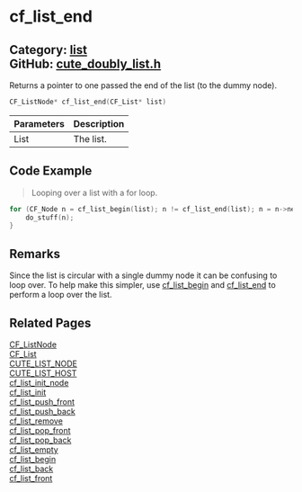 [](../header.md ':include')

# cf_list_end

Category: [list](/api_reference?id=list)  
GitHub: [cute_doubly_list.h](https://github.com/RandyGaul/cute_framework/blob/master/include/cute_doubly_list.h)  
---

Returns a pointer to one passed the end of the list (to the dummy node).

```cpp
CF_ListNode* cf_list_end(CF_List* list)
```

Parameters | Description
--- | ---
List | The list.

## Code Example

> Looping over a list with a for loop.

```cpp
for (CF_Node n = cf_list_begin(list); n != cf_list_end(list); n = n->next) {
    do_stuff(n);
}
```

## Remarks

Since the list is circular with a single dummy node it can be confusing to loop over. To help make this simpler, use
[cf_list_begin](/list/cf_list_begin.md) and [cf_list_end](/list/cf_list_end.md) to perform a loop over the list.

## Related Pages

[CF_ListNode](/list/cf_listnode.md)  
[CF_List](/list/cf_list.md)  
[CUTE_LIST_NODE](/list/cute_list_node.md)  
[CUTE_LIST_HOST](/list/cute_list_host.md)  
[cf_list_init_node](/list/cf_list_init_node.md)  
[cf_list_init](/list/cf_list_init.md)  
[cf_list_push_front](/list/cf_list_push_front.md)  
[cf_list_push_back](/list/cf_list_push_back.md)  
[cf_list_remove](/list/cf_list_remove.md)  
[cf_list_pop_front](/list/cf_list_pop_front.md)  
[cf_list_pop_back](/list/cf_list_pop_back.md)  
[cf_list_empty](/list/cf_list_empty.md)  
[cf_list_begin](/list/cf_list_begin.md)  
[cf_list_back](/list/cf_list_back.md)  
[cf_list_front](/list/cf_list_front.md)  

